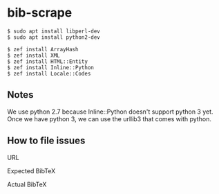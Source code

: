 # bib-scrape

    $ sudo apt install libperl-dev
    $ sudo apt install python2-dev

    $ zef install ArrayHash
    $ zef install XML
    $ zef install HTML::Entity
    $ zef install Inline::Python
    $ zef install Locale::Codes

## Notes

We use python 2.7 because Inline::Python doesn't support python 3 yet.
Once we have python 3, we can use the urllib3 that comes with python.

## How to file issues

URL

Expected BibTeX

Actual BibTeX
